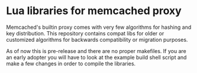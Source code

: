 # Lua libraries for memcached proxy

Memcached's builtin proxy comes with very few algorithms for hashing and key
distribution. This repository contains compat libs for older or customized
algorithms for backwards compatibility or migration purposes.

As of now this is pre-release and there are no proper makefiles. If you are
an early adopter you will have to look at the example build shell script and
make a few changes in order to compile the libraries.
